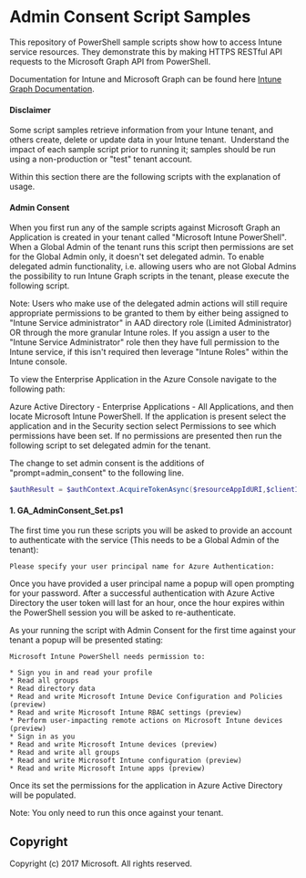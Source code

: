 # Admin Consent Script Samples

This repository of PowerShell sample scripts show how to access Intune service resources.  They demonstrate this by making HTTPS RESTful API requests to the Microsoft Graph API from PowerShell.

Documentation for Intune and Microsoft Graph can be found here [Intune Graph Documentation](https://developer.microsoft.com/en-us/graph/docs/api-reference/beta/resources/intune_graph_overview).

#### Disclaimer
Some script samples retrieve information from your Intune tenant, and others create, delete or update data in your Intune tenant.  Understand the impact of each sample script prior to running it; samples should be run using a non-production or "test" tenant account. 

Within this section there are the following scripts with the explanation of usage.

#### Admin Consent
When you first run any of the sample scripts against Microsoft Graph an Application is created in your tenant called "Microsoft Intune PowerShell". When a Global Admin of the tenant runs this script then permissions are set for the Global Admin only, it doesn't set delegated admin. To enable delegated admin functionality, i.e. allowing users who are not Global Admins the possibility to run Intune Graph scripts in the tenant, please execute the following script.

Note: Users who make use of the delegated admin actions will still require appropriate permissions to be granted to them by either being assigned to "Intune Service administrator" in AAD directory role (Limited Administrator) OR through the more granular Intune roles. If you assign a user to the "Intune Service Administrator" role then they have full permission to the Intune service, if this isn't required then leverage "Intune Roles" within the Intune console.

To view the Enterprise Application in the Azure Console navigate to the following path:

Azure Active Directory - Enterprise Applications - All Applications, and then locate Microsoft Intune PowerShell. If the application is present select the application and in the Security section select Permissions to see which permissions have been set. If no permissions are presented then run the following script to set delegated admin for the tenant.

The change to set admin consent is the additions of "prompt=admin_consent" to the following line.

```PowerShell
$authResult = $authContext.AcquireTokenAsync($resourceAppIdURI,$clientId,$redirectUri,$platformParameters,$userId,"prompt=admin_consent").Result
```

#### 1. GA_AdminConsent_Set.ps1
The first time you run these scripts you will be asked to provide an account to authenticate with the service (This needs to be a Global Admin of the tenant):
```
Please specify your user principal name for Azure Authentication:
```
Once you have provided a user principal name a popup will open prompting for your password. After a successful authentication with Azure Active Directory the user token will last for an hour, once the hour expires within the PowerShell session you will be asked to re-authenticate.

As your running the script with Admin Consent for the first time against your tenant a popup will be presented stating:

```
Microsoft Intune PowerShell needs permission to:

* Sign you in and read your profile
* Read all groups
* Read directory data
* Read and write Microsoft Intune Device Configuration and Policies (preview)
* Read and write Microsoft Intune RBAC settings (preview)
* Perform user-impacting remote actions on Microsoft Intune devices (preview)
* Sign in as you
* Read and write Microsoft Intune devices (preview)
* Read and write all groups
* Read and write Microsoft Intune configuration (preview)
* Read and write Microsoft Intune apps (preview)
```

Once its set the permissions for the application in Azure Active Directory will be populated.

Note: You only need to run this once against your tenant.

## Copyright
Copyright (c) 2017 Microsoft. All rights reserved.
